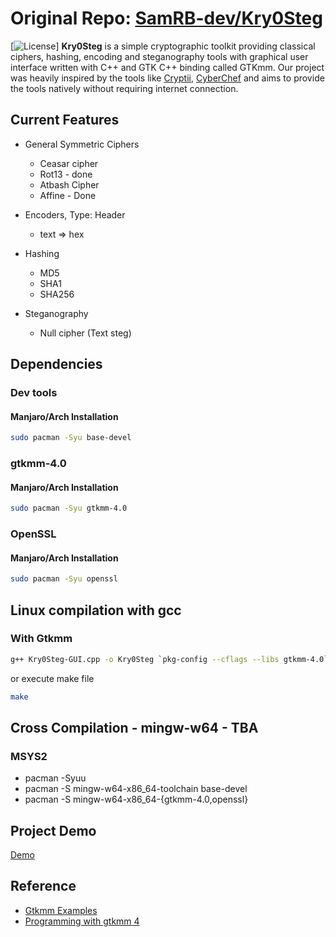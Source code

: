 # Original Repo: [SamRB-dev/Kry0Steg](https://github.com/SamRB-dev/Kry0Steg)
[![License](https://img.shields.io/badge/License-BSD%203%20Clause-blue.svg)]
**Kry0Steg** is a simple cryptographic toolkit providing classical ciphers, hashing, encoding and steganography tools with graphical user interface written with C++ and GTK C++ binding called GTKmm. Our project was heavily inspired by the tools like [Cryptii](https://cryptii.com/), [CyberChef](https://gchq.github.io/CyberChef/) and aims to provide the tools natively without requiring internet connection.

## Current Features
 - General Symmetric Ciphers
    - Ceasar cipher
    - Rot13 - done
    - Atbash Cipher 
    - Affine - Done

- Encoders, Type: Header
   - text => hex
- Hashing
   - MD5
   - SHA1
   - SHA256

- Steganography
   - Null cipher (Text steg)

## Dependencies
### Dev tools
#### Manjaro/Arch Installation
```bash 
sudo pacman -Syu base-devel
```
### gtkmm-4.0
#### Manjaro/Arch Installation
```bash
sudo pacman -Syu gtkmm-4.0
```
### OpenSSL
#### Manjaro/Arch Installation
```bash
sudo pacman -Syu openssl
```

## Linux compilation with gcc
### With Gtkmm 
```bash
g++ Kry0Steg-GUI.cpp -o Kry0Steg `pkg-config --cflags --libs gtkmm-4.0` -l ssl -l crypto
```
or execute make file

```bash
make
```

## Cross Compilation - mingw-w64 - TBA
### MSYS2
- pacman -Syuu
- pacman -S mingw-w64-x86_64-toolchain base-devel
- pacman -S mingw-w64-x86_64-{gtkmm-4.0,openssl}

## Project Demo
[Demo](https://youtu.be/slqB0bqXF3I?si=Yw37n8IDRk61e0xV)

## Reference
- [Gtkmm Examples](https://github.com/gammasoft71/Examples_Gtkmm)
- [Programming with gtkmm 4](https://gnome.pages.gitlab.gnome.org/gtkmm-documentation/index.html)